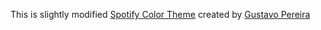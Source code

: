 This is slightly modified [Spotify Color Theme](https://marketplace.visualstudio.com/items?itemName=oguhpereira.spotify-color-theme)
created by [Gustavo Pereira](https://marketplace.visualstudio.com/publishers/oguhpereira)
